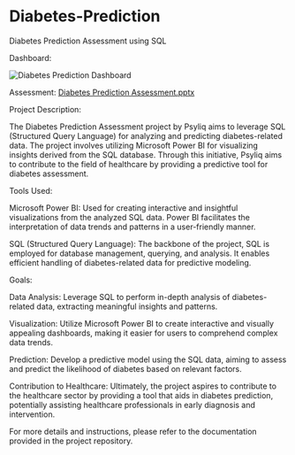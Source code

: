 # Diabetes-Prediction
Diabetes Prediction Assessment using SQL

Dashboard:

![Diabetes Prediction Dashboard](https://github.com/Khushbooo123/Diabetes-Prediction/assets/52238176/da3a21f9-dcf8-4ba3-adb4-048fc857019e)

Assessment: [Diabetes Prediction Assessment.pptx](https://github.com/Khushbooo123/Diabetes-Prediction/files/14222706/Diabetes.Prediction.Assessment.pptx)

Project Description:

The Diabetes Prediction Assessment project by Psyliq aims to leverage SQL (Structured Query Language) for analyzing and predicting diabetes-related data. The project involves utilizing Microsoft Power BI for visualizing insights derived from the SQL database. Through this initiative, Psyliq aims to contribute to the field of healthcare by providing a predictive tool for diabetes assessment.

Tools Used:

Microsoft Power BI: Used for creating interactive and insightful visualizations from the analyzed SQL data. Power BI facilitates the interpretation of data trends and patterns in a user-friendly manner.

SQL (Structured Query Language): The backbone of the project, SQL is employed for database management, querying, and analysis. It enables efficient handling of diabetes-related data for predictive modeling.

Goals:

Data Analysis: Leverage SQL to perform in-depth analysis of diabetes-related data, extracting meaningful insights and patterns.

Visualization: Utilize Microsoft Power BI to create interactive and visually appealing dashboards, making it easier for users to comprehend complex data trends.

Prediction: Develop a predictive model using the SQL data, aiming to assess and predict the likelihood of diabetes based on relevant factors.

Contribution to Healthcare: Ultimately, the project aspires to contribute to the healthcare sector by providing a tool that aids in diabetes prediction, potentially assisting healthcare professionals in early diagnosis and intervention.

For more details and instructions, please refer to the documentation provided in the project repository.

